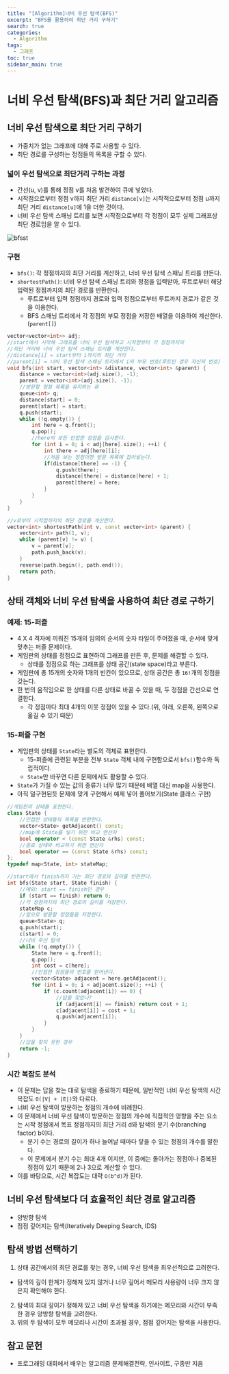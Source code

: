 ```yaml
---
title: "[Algorithm]너비 우선 탐색(BFS)"
excerpt: "BFS를 활용하여 최단 거리 구하기"
search: true
categories:
  - Algorithm
tags:
  - 그래프
toc: true
sidebar_main: true
---
```


# 너비 우선 탐색(BFS)과 최단 거리 알고리즘

## 너비 우선 탐색으로 최단 거리 구하기
- 가중치가 없는 그래프에 대해 주로 사용할 수 있다.
- 최단 경로를 구성하는 정점들의 목록을 구할 수 있다.

### 넓이 우선 탐색으로 최단거리 구하는 과정
- 간선(u, v)를 통해 정점 v를 처음 발견하여 큐에 넣었다.
- 시작점으로부터 정점 v까지 최단 거리 ```distance[v]```는 시작적으로부터 정점 u까지 최단 거리 ```distance[u]```에 1을 더한 것이다.
- 너비 우선 탐색 스패닝 트리를 보면 시작점으로부터 각 정점이 모두 실제 그래프상 최단 경로임을 알 수 있다.

![bfsst](https://user-images.githubusercontent.com/34755287/46914776-04cbfe80-cfdd-11e8-9d8b-702d8d674639.JPG)

### 구현
- ```bfs()```: 각 정점까지의 최단 거리를 계산하고, 너비 우선 탐색 스패닝 트리를 만든다.
- ```shortestPath()```: 너비 우선 탐색 스패닝 트리와 정점을 입력받아, 루트로부터 해당 입력된 정점까지의 최단 경로를 반환한다.
  - 루트로부터 입력 정점까지 경로와 입력 정점으로부터 루트까지 경로가 같은 것을 이용한다.
  - BFS 스패닝 트리에서 각 정점의 부모 정점을 저장한 배열을 이용하여 계산한다.(```parent[]```)

```cpp
vector<vector<int>> adj;
//start에서 시작해 그래프를 너비 우선 탐색하고 시작점부터 각 정점까지의
//최단 거리와 너비 우선 탐색 스패닝 트리를 계산한다.
//distance[i] = start부터 i까지의 최단 거리
//parent[i] = 너비 우선 탐색 스패닝 트리에서 i의 부모 번호(루트인 경우 자신의 번호)
void bfs(int start, vector<int> &distance, vector<int> &parent) {
	distance = vector<int>(adj.size(), -1);
	parent = vector<int>(adj.size(), -1);
	//방문할 정점 목록을 유지하는 큐
	queue<int> q;
	distance[start] = 0;
	parent[start] = start;
	q.push(start);
	while (!q.empty()) {
		int here = q.front();
		q.pop();
		//here의 모든 인접한 정점을 검사한다.
		for (int i = 0; i < adj[here].size(); ++i) {
			int there = adj[here][i];
			//처음 보는 정점이면 방문 목록에 집어넣는다.
			if(distance[there] == -1) {
				q.push(there);
				distance[there] = distance[here] + 1;
				parent[there] = here;
			}
		}
	}
}

//v로부터 시작점까지의 최단 경로를 계산한다.
vector<int> shortestPath(int v, const vector<int> &parent) {
	vector<int> path(1, v);
	while (parent[v] != v) {
		v = parent[v];
		path.push_back(v);
	}
	reverse(path.begin(), path.end());
	return path;
}
```

## 상태 객체와 너비 우선 탐색을 사용하여 최단 경로 구하기
### 예제: 15-퍼즐
- 4 X 4 격자에 끼워진 15개의 임의의 순서의 숫자 타일이 주어졌을 때, 순서에 맞게 맞추는 퍼즐 문제이다.
- 게임판의 상태를 정점으로 표현하여 그래프를 만든 후, 문제를 해결할 수 있다.
  - 상태를 정점으로 하는 그래프를 상태 공간(state space)라고 부른다.
- 게임판에 총 15개의 숫자와 1개의 빈칸이 있으므로, 상태 공간은 총 ```16!```개의 정점을 갖는다.
- 한 번의 움직임으로 한 상태를 다른 상태로 바꿀 수 있을 때, 두 정점을 간선으로 연결한다.
  - 각 정점마다 최대 4개의 이웃 정점이 있을 수 있다.(위, 아래, 오른쪽, 왼쪽으로 옮길 수 있기 때문)
### 15-퍼즐 구현
- 게임판의 상태를 ```State```라는 별도의 객체로 표현한다.
  - 15-퍼즐에 관련된 부분을 전부 ```State``` 객체 내에 구현함으로서 ```bfs()```함수와 독립적이다.
  - ```State```만 바꾸면 다른 문제에서도 활용할 수 있다.
- ```State```가 가질 수 있는 값의 종류가 너무 많기 때문에 배열 대신 map을 사용한다.
- 아직 덜구현된듯 문제에 맞게 구현해서 예제 넣어 풀어보기(State 클래스 구현)

```cpp
//게임판의 상태를 표현한다.
class State {
	//인접한 상태들의 목록을 반환한다.
	vector<State> getAdjacent() const;
	//map에 State를 넣기 위한 비교 연산자
	bool operator < (const State &rhs) const;
	//종료 상태와 비교하기 위한 연산자
	bool operator == (const State &rhs) const;
};
typedef map<State, int> stateMap;

//start에서 finish까지 가는 최단 경로의 길이를 반환한다.
int bfs(State start, State finish) {
	//예외: start == finish인 경우
	if (start == finish) return 0;
	//각 정점까지의 최단 경로의 길이를 저장한다.
	stateMap c;
	//앞으로 방문할 정점들을 저장한다.
	queue<State> q;
	q.push(start);
	c[start] = 0;
	//너비 우선 탐색
	while (!q.empty()) {
		State here = q.front();
		q.pop();
		int cost = c[here];
		//인접한 정점들의 번호를 얻어낸다.
		vector<State> adjacent = here.getAdjacent();
		for (int i = 0; i < adjacent.size(); ++i) {
			if (c.count(adjacent[i]) == 0) {
				//답을 찾았나?
				if (adjacent[i] == finish) return cost + 1;
				c[adjacent[i]] = cost + 1;
				q.push(adjacent[i]);
			}
		}
	}
	//답을 찾지 못한 경우
	return -1;
}
```

### 시간 복잡도 분석
- 이 문제는 답을 찾는 대로 탐색을 종료하기 때문에, 일반적인 너비 우선 탐색의 시간복잡도 ```O(|V| + |E|)```와 다르다.
- 너비 우선 탐색이 방문하는 정점의 개수에 비례한다.
- 이 문제에서 너비 우선 탐색이 방문하는 정점의 개수에 직접적인 영향을 주는 요소는 시작 정점에서 목표 정점까지의 최단 거리 d와 탐색의 분기 수(branching factor) b이다.
  - 분기 수는 경로의 길이가 하나 늘어날 때마다 닿을 수 있는 정점의 개수를 말한다.
  - 이 문제에서 분기 수는 최대 4개 이지만, 이 중에는 돌아가는 정점이나 중복된 정점이 있기 때문에 2나 3으로 계산할 수 있다.
- 이를 바탕으로, 시간 복잡도는 대략 ```O(b^d)```가 된다.

## 너비 우선 탐색보다 더 효율적인 최단 경로 알고리즘
- 양방향 탐색
- 점점 깊어지는 탐색(Iteratively Deeping Search, IDS)

## 탐색 방법 선택하기
1. 상태 공간에서의 최단 경로를 찾는 경우, 너비 우선 탐색을 최우선적으로 고려한다.
  - 탐색의 깊이 한계가 정해져 있지 않거나 너무 깊어서 메모리 사용량이 너무 크지 않은지 확인해야 한다.
2. 탐색의 최대 깊이가 정해져 있고 너비 우선 탐색을 하기에는 메모리와 시간이 부족한 경우 양방향 탐색을 고려한다.
3. 위의 두 탐색이 모두 메모리나 시간이 초과될 경우, 점점 깊어지는 탐색을 사용한다.


## 참고 문헌
- 프로그래밍 대회에서 배우는 알고리즘 문제해결전략, 인사이트, 구종만 지음
